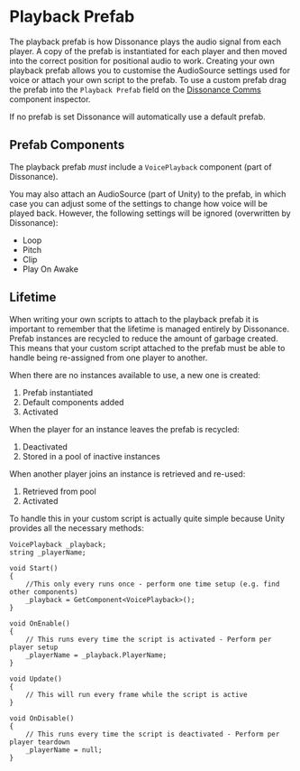 # Playback Prefab

The playback prefab is how Dissonance plays the audio signal from each player. A copy of the prefab is instantiated for each player and then moved into the correct position for positional audio to work. Creating your own playback prefab allows you to customise the AudioSource settings used for voice or attach your own script to the prefab. To use a custom prefab drag the prefab into the `Playback Prefab` field on the [Dissonance Comms](/Reference/Components/Dissonance-Comms.md) component inspector.

If no prefab is set Dissonance will automatically use a default prefab.

## Prefab Components

The playback prefab *must* include a `VoicePlayback` component (part of Dissonance).

You may also attach an AudioSource (part of Unity) to the prefab, in which case you can adjust some of the settings to change how voice will be played back. However, the following settings will be ignored (overwritten by Dissonance):

 - Loop
 - Pitch
 - Clip
 - Play On Awake
 
## Lifetime

When writing your own scripts to attach to the playback prefab it is important to remember that the lifetime is managed entirely by Dissonance. Prefab instances are recycled to reduce the amount of garbage created. This means that your custom script attached to the prefab must be able to handle being re-assigned from one player to another.

When there are no instances available to use, a new one is created:

 1. Prefab instantiated
 1. Default components added
 1. Activated

When the player for an instance leaves the prefab is recycled:

 1. Deactivated
 1. Stored in a pool of inactive instances

When another player joins an instance is retrieved and re-used:

 1. Retrieved from pool
 1. Activated

To handle this in your custom script is actually quite simple because Unity provides all the necessary methods:

```
VoicePlayback _playback;
string _playerName;

void Start()
{
    //This only every runs once - perform one time setup (e.g. find other components)
    _playback = GetComponent<VoicePlayback>();
}

void OnEnable()
{
    // This runs every time the script is activated - Perform per player setup
    _playerName = _playback.PlayerName;
}

void Update()
{
    // This will run every frame while the script is active
}

void OnDisable()
{
    // This runs every time the script is deactivated - Perform per player teardown
    _playerName = null;
}
```